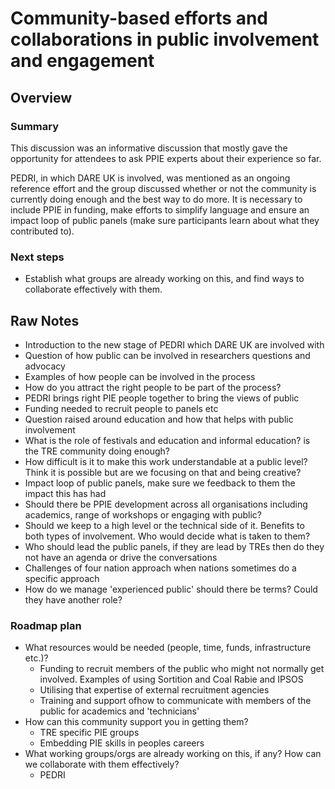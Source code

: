 # Community-based efforts and collaborations in public involvement and engagement

## Overview

### Summary

This discussion was an informative discussion that mostly gave the opportunity for attendees to ask PPIE experts about their experience so far.

PEDRI, in which DARE UK is involved, was mentioned as an ongoing reference effort and the group discussed whether or not the community is currently doing enough and the best way to do more.
It is necessary to include PPIE in funding, make efforts to simplify language and ensure an impact loop of public panels (make sure participants learn about what they contributed to).

### Next steps

- Establish what groups are already working on this, and find ways to collaborate effectively with them.

## Raw Notes

- Introduction to the new stage of PEDRI which DARE UK are involved with
- Question of how public can be involved in researchers questions and advocacy
- Examples of how people can be involved in the process
- How do you attract the right people to be part of the process?
- PEDRI brings right PIE people together to bring the views of public
- Funding needed to recruit people to panels etc
- Question raised around education and how that helps with public involvement
- What is the role of festivals and education and informal education? is the TRE community doing enough?
- How difficult is it to make this work understandable at a public level? Think it is possible but are we focusing on that and being creative?
- Impact loop of public panels, make sure we feedback to them the impact this has had
- Should there be PPIE development across all organisations including academics, range of workshops or engaging with public?
- Should we keep to a high level or the technical side of it. Benefits to both types of involvement. Who would decide what is taken to them?
- Who should lead the public panels, if they are lead by TREs then do they not have an agenda or drive the conversations
- Challenges of four nation approach when nations sometimes do a specific approach
- How do we manage 'experienced public' should there be terms? Could they have another role?

### Roadmap plan

- What resources would be needed (people, time, funds, infrastructure etc.)?
  - Funding to recruit members of the public who might not normally get involved. Examples of using Sortition and Coal Rabie and IPSOS
  - Utilising that expertise of external recruitment agencies
  - Training and support ofhow to communicate with members of the public for academics and 'technicians'
- How can this community support you in getting them?
  - TRE specific PIE groups
  - Embedding PIE skills in peoples careers
- What working groups/orgs are already working on this, if any? How can we collaborate with them effectively?
  - PEDRI
